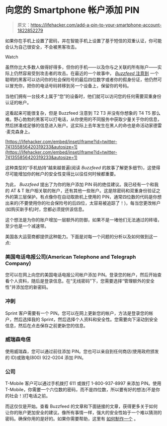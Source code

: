 # 向您的 Smartphone 帐户添加 PIN

> 原文：<https://lifehacker.com/add-a-pin-to-your-smartphone-account-1822852279>

如果你在手机上设置了密码，并在智能手机上设置了基于短信的双重认证，你可能会认为自己很安全，不会被黑客攻击。

Watch

虽然你比大多数人做得好得多，但你的手机——以及你与之关联的所有账户——实际上仍然容易受到攻击者的攻击。在最近的一个故事中， [*Buzzfeed* 注意到](https://www.buzzfeed.com/nicolenguyen/how-to-prevent-mobile-account-hacking?utm_term=.impDQrNxL#.dlpA6P3Xp) 一个聪明的黑客可以访问你的社会保险号的最后四位数字或者你的假身份证，他仍然可以冒充你，把你的电话号码转移到另一个设备上，保留你的号码。

当他们拥有一台技术上属于“您”的设备时，他们就可以访问您的任何需要双重身份认证的帐户。

这看起来可能很复杂，但是 Buzzfeed 注意到 T2 T3 并没有你想象的 T4 T5 那么难。野心勃勃的黑客可以打电话，从你使用的不同服务中获取少量关于你的信息，然后拼凑成足够的信息进入账户。这实际上去年发生在黑人的命也是命活动家德雷·麦克森身上。

 [https://lifehacker.com/embed/inset/iframe?id=twitter-741355856420319233&autosize=1](https://lifehacker.com/embed/inset/iframe?id=twitter-741355856420319233&autosize=1) 

这种类型的“手机劫持”越来越普遍(阅读 *Buzzfeed* 的故事了解更多细节)，这使得尽可能增加你的帐户的安全性变得比以往任何时候都重要。

为此， *Buzzfeed* 提出了为你的账户添加 PIN 码的绝佳建议。我已经有一个和我的 AT & T 账户相关联的账户，还有其他一些账户。这是除密码和双重身份验证之外的第三层保护。有点像你在自动取款机上使用的 PIN，通常四位数的代码是你想出来的(不要使用你的社会保险号的后四位，太容易被追踪了！)，每当您更改帐户(如购买新手机)时，您都必须提供该信息。

这个想法是为你的账户增加一层额外的防御，如果不是一堵他们无法通过的砖墙，至少也是一个减速带。

美国各大运营商都提供这种能力。下面是对每一个问题的分析以及如何做到这一点:

### 美国电话电报公司(American Telephone and Telegraph Company)

您可以在网上向您的美国电话电报公司帐户添加 PIN。登录您的帐户，然后开始查看个人资料，随后是登录信息。在“无线密码”下，您需要选择“管理额外的安全性”并添加您的新密码。

### 冲刺

Sprint 客户需要有一个 PIN。您可以在网上更新您的帐户，方法是登录您的帐户，然后选择我的 Sprint，然后选择个人资料和安全性。您需要向下滚动到安全信息，然后在点击保存之前更新您的信息。

### 威瑞森电信

使用威瑞森，您可以通过前往添加 PIN。您也可以亲自到任何商店(使用政府颁发的 ID)或致电(800) 922-0204 添加 PIN。

### 公司

T-Mobile 客户可以通过手机拨打 611 或拨打 1-800-937-8997 来添加 PIN。使用 T-Mobile，你需要一个六位数的密码，而不是四位数，所以要有好的想法(不是你的社会！)打电话之前。

而这仅仅是开始。查看 Buzzfeed 的文章和下面链接的文章，获得更多关于如何让你的账户更加安全的建议。像所有事情一样，强大的安全性始于一个难以猜测的密码。确保你用的是好的。如果你需要帮助，这里有 [如何制作一个](https://lifehacker.com/how-to-create-a-strong-password-1797681069) 。